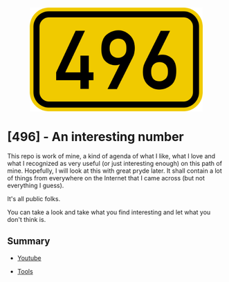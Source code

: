 
<p align="center">
<img src="/ressources/496.png" alt="drawing" style="width:400px;"/>
</p>

# [496] - An interesting number

This repo is work of mine, a kind of agenda of what I like, what I love and what I recognized as very useful (or just interesting enough) on this path of mine. Hopefully, I will look at this with great pryde later. It shall contain a lot of things from everywhere on the Internet that I came across (but not everything I guess).


It's all public folks.


You can take a look and take what you find interesting and let what you don't think is.

## Summary

* [Youtube](https://github.com/nprime496/nprime-overview/tree/main/youtube)

* [Tools](https://github.com/nprime496/nprime-overview/tree/main/tools)




